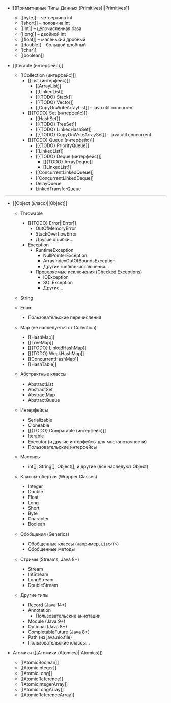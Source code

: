 - [[Примитивные Типы Данных (Primitives)||Primitives]]
	- [[byte]] – четвертина int
	- [[short]] – половина int
	- [[int]] – целочисленная база
	- [[long]] – двойной int
	- [[float]] – маленький дробный
	- [[double]] – большой дробный
	- [[char]]
	- [[boolean]]

- [[Iterable (интерфейс)]]
	- [[Collection (интерфейс)]]
		- [[List (интерфейс)]]
			- [[ArrayList]]
			- [[LinkedList]]
			- [[{TODO} Stack]]
			- [[{TODO} Vector]]
			- [[CopyOnWriteArrayList]] – java.util.concurrent
		- [[{TODO} Set (интерфейс)]]
			- [[HashSet]]
			- [[{TODO} TreeSet]]
			- [[{TODO} LinkedHashSet]]
			- [[{TODO} CopyOnWriteArraySet]] – java.util.concurrent
		- [[{TODO} Queue (интерфейс)]]
			- [[{TODO} PriorityQueue]]
			- [[LinkedList]]
			- [[{TODO} Deque (интерфейс)]]
				- [[{TODO} ArrayDeque]]
				- [[LinkedList]]
			- [[ConcurrentLinkedQueue]]
			- [[ConcurrentLinkedDeque]]
			- DelayQueue
			- LinkedTransferQueue



--- 

- [[Object (класс)||Object]]
	- Throwable
		- [[{TODO} Error||Error]]
			- OutOfMemoryError
			- StackOverflowError
			- Другие ошибки…
		- Exception
			- RuntimeException
				- NullPointerException
				- ArrayIndexOutOfBoundsException
				- Другие runtime-исключения…
			- Проверяемые исключения (Checked Exceptions)
				- IOException
				- SQLException
				- Другие…
	- String
	- Enum
		- Пользовательские перечисления
	
	- Map (не наследуется от Collection)
		- [[HashMap]]
		- [[TreeMap]]
		- [[{TODO} LinkedHashMap]]
		- [[{TODO} WeakHashMap]]
		- [[ConcurrentHashMap]]
		- [[HashTable]]
	- Абстрактные классы
		- AbstractList
		- AbstractSet
		- AbstractMap
		- AbstractQueue
	- Интерфейсы
		- Serializable
		- Cloneable
		- [[{TODO} Comparable (интерфейс)]]
		- Iterable
		- Executor (и другие интерфейсы для многопоточности)
		- Пользовательские интерфейсы
	- Массивы
		- int[], String[], Object[], и другие (все наследуют Object)
	- Классы-обертки (Wrapper Classes)
		- Integer
		- Double
		- Float
		- Long
		- Short
		- Byte
		- Character
		- Boolean

	- Обобщения (Generics)
		- Обобщенные классы (например, `List<T>`)
		- Обобщенные методы
	- Стримы (Streams, Java 8+)
		- Stream
		- IntStream
		- LongStream
		- DoubleStream
	- Другие типы
		- Record (Java 14+)
		- Annotation
			- Пользовательские аннотации
		- Module (Java 9+)
		- Optional (Java 8+)
		- CompletableFuture (Java 8+)
		- Path (из java.nio.file)
		- Пользовательские классы…


- Атомики ([[Атомики (Atomics)||Atomics]])
	- [[AtomicBoolean]]
	- [[AtomicInteger]]
	- [[AtomicLong]]
	- [[AtomicReference]]
	- [[AtomicIntegerArray]]
	- [[AtomicLongArray]]
	- [[AtomicReferenceArray]]
